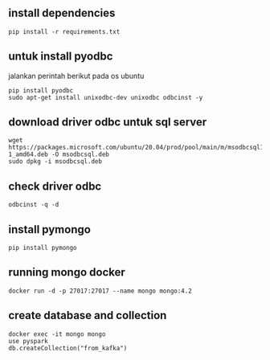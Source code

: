 ## install dependencies
```shell
pip install -r requirements.txt
```
## untuk install pyodbc

jalankan perintah berikut pada os ubuntu
```shell
pip install pyodbc
sudo apt-get install unixodbc-dev unixodbc odbcinst -y
```

## download driver odbc untuk sql server
```shell
wget https://packages.microsoft.com/ubuntu/20.04/prod/pool/main/m/msodbcsql18/msodbcsql18_18.0.1.1-1_amd64.deb -O msodbcsql.deb
sudo dpkg -i msodbcsql.deb
```

## check driver odbc
```shell
odbcinst -q -d
```

## install pymongo
```shell
pip install pymongo
```

## running mongo docker
```shell
docker run -d -p 27017:27017 --name mongo mongo:4.2
```

## create database and collection
```shell
docker exec -it mongo mongo
use pyspark
db.createCollection("from_kafka")
```
